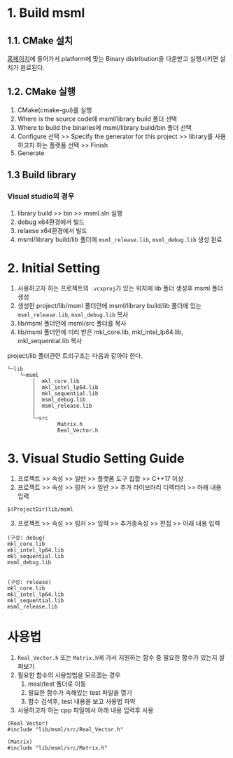 # 1. Build msml
## 1.1. CMake 설치
[홈페이지](https://cmake.org/download/)에 들어가서 platform에 맞는 Binary distribution을 다운받고 실행시키면 설치가 완료된다.

## 1.2. CMake 실행
1. CMake(cmake-gui)를 실행
2. Where is the source code에 msml/library build 폴더 선택
3. Where to build the binaries에 msml/library build/bin 폴더 선택
4. Configure 선택 >> Specify the generator for this project >> library를 사용하고자 하는 플랫폼 선택 >> Finish
5. Generate

## 1.3 Build library
### Visual studio의 경우
1. library build >> bin >> msml.sln 실행
2. debug x64환경에서 빌드
3. relaese x64환경에서 빌드
4. msml/library build/lib 폴더에 `msml_release.lib`, `msml_debug.lib` 생성 완료

# 2. Initial Setting
1. 사용하고자 하는 프로젝트의 `.vcxproj`가 있는 위치에 lib 폴더 생성후 msml 폴더 생성
2. 생성한 project/lib/msml 폴더안에 msml/library build/lib 폴더에 있는 `msml_release.lib`, `msml_debug.lib` 복사
3. lib/msml 폴더안에 msml/src 폴더를 복사
4. lib/msml 폴더안에 미리 받은 mkl_core.lib, mkl_intel_lp64.lib, mkl_sequential.lib 복사

project/lib 폴더관련 트리구조는 다음과 같아야 한다.
```
└─lib
    └─msml
        │  mkl_core.lib
        │  mkl_intel_lp64.lib
        │  mkl_sequential.lib
        │  msml_debug.lib
        │  msml_release.lib
        │
        └─src
                Matrix.h
                Real_Vector.h
```

# 3. Visual Studio Setting Guide

1. 프로젝트 >> 속성 >> 일반 >> 플랫폼 도구 집합 >> C++17 이상
2. 프로젝트 >> 속성 >> 링커 >> 일반 >> 추가 라이브러리 디렉터리 >> 아래 내용 입력
```
$(ProjectDir)lib/msml
```
3.  프로젝트 >> 속성 >> 링커 >> 입력 >> 추가종속성 >> 편집 >> 아래 내용 입력


```
(구성: debug)
mkl_core.lib
mkl_intel_lp64.lib
mkl_sequential.lib
msml_debug.lib


(구성: release)
mkl_core.lib
mkl_intel_lp64.lib
mkl_sequential.lib
msml_release.lib
```

# 사용법
1. `Real_Vector.h` 또는 `Matrix.h`에 가서 지원하는 함수 중 필요한 함수가 있는지 살펴보기
2. 필요한 함수의 사용방법을 모르겠는 경우
   1. mssl/test 폴더로 이동
   2. 필요한 함수가 속해있는 test 파일을 열기
   3. 함수 검색후, test 내용을 보고 사용법 파악
3. 사용하고자 하는 cpp 파일에서 아래 내용 입력후 사용
```
(Real Vector)
#include "lib/msml/src/Real_Vector.h"

(Matrix)
#include "lib/msml/src/Matrix.h"
```